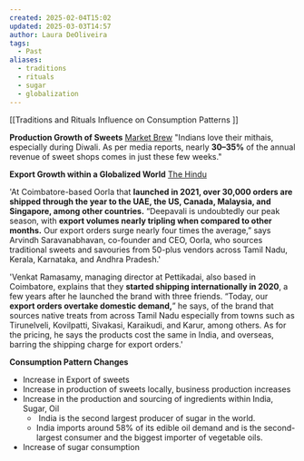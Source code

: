 ```yaml
---
created: 2025-02-04T15:02
updated: 2025-03-03T14:57
author: Laura DeOliveira
tags:
  - Past
aliases:
  - traditions
  - rituals
  - sugar
  - globalization
---
```

[[Traditions and Rituals Influence on Consumption Patterns ]]


**Production Growth of Sweets**
[Market Brew](https://www.marketbrew.in/weekly-insights/diwali-impact-on-indian-economy)
"Indians love their mithais, especially during Diwali. As per media reports, nearly **30–35%** of the annual revenue of sweet shops comes in just these few weeks."

**Export Growth within a Globalized World** 
[The Hindu ](https://www.thehindu.com/food/features/how-indian-sweet-makers-export-tonnes-of-deepavali-sweets-abroad/article68727403.ece)

'At Coimbatore-based Oorla that **launched in 2021, over 30,000 orders are shipped through the year to the UAE, the US, Canada, Malaysia, and Singapore, among other countries.** “Deepavali is undoubtedly our peak season, with **export volumes nearly tripling when compared to other months.** Our export orders surge nearly four times the average,” says Arvindh Saravanabhavan, co-founder and CEO, Oorla, who sources traditional sweets and savouries from 50-plus vendors across Tamil Nadu, Kerala, Karnataka, and Andhra Pradesh.'

'Venkat Ramasamy, managing director at Pettikadai, also based in Coimbatore, explains that they **started shipping internationally in 2020**, a few years after he launched the brand with three friends. “Today, our **export orders overtake domestic demand,**” he says, of the brand that sources native treats from across Tamil Nadu especially from towns such as Tirunelveli, Kovilpatti, Sivakasi, Karaikudi, and Karur, among others. As for the pricing, he says the products cost the same in India, and overseas, barring the shipping charge for export orders.'


**Consumption Pattern Changes** 
- Increase in Export of sweets 
- Increase in production of sweets locally, business production increases
- Increase in the production and sourcing of ingredients within India, Sugar, Oil 
	-  India is the second largest producer of sugar in the world.
	- India imports around 58% of its edible oil demand and is the second-largest consumer and the biggest importer of vegetable oils.  
- Increase of sugar consumption 

